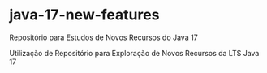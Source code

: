# java-17-new-features
Repositório para Estudos de Novos Recursos do Java 17

Utilização de Repositório para Exploração de Novos Recursos da LTS Java 17
